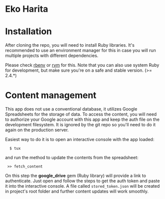 Eko Harita
===

Installation
=====
After cloning the repo, you will need to install Ruby libraries. It's
recommended to use an environment manager for this in case you will run
multiple projects with different dependencies.

Please check [rbenv](https://github.com/rbenv/rbenv) or [rvm](https://rvm.io)
for this. Note that you can also use system Ruby for development, but make sure
you're on a safe and stable version. (>= 2.4.\*)

Content management
=====

This app does not use a conventional database, it utilizes Google Spreadsheets
for the storage of data. To access the content, you will need to authorize your
Google account with this app and keep the auth file on the development
filesystem. It is ignored by the git repo so you'll need to do it again on the
production server.

Easiest way to do it is to open an interactive console with the app loaded:

```  $ tux```

and run the method to update the contents from the spreadsheet:

``` >> fetch_content```

On this step the **google_drive** gem (Ruby library) will provide a link to
authenticate. Just open and follow the steps to get the auth token and paste it
into the interactive console. A file called `stored_token.json` will be created
in project's root folder and further content updates will work smoothly.


